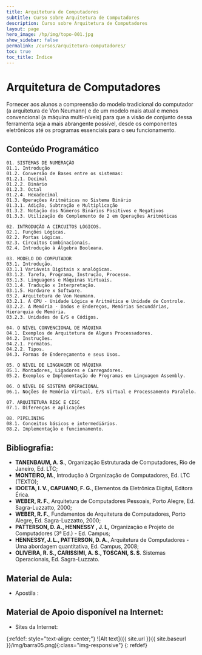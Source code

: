 ```yaml
---
title: Arquitetura de Computadores 
subtitle: Curso sobre Arquitetura de Computadores  
description: Curso sobre Arquitetura de Computadores 
layout: page
hero_image: /hp/img/topo-001.jpg
show_sidebar: false
permalink: /cursos/arquitetura-computadores/
toc: true
toc_title: Índice
---
```


# Arquitetura de Computadores

Fornecer aos alunos a compreensão do modelo tradicional do computador (a arquitetura de Von Neumann) e de um modelo
mais atual e menos convencional (a máquina multi-níveis) para que a visão de conjunto dessa ferramenta seja a mais
abrangente possível, desde os componentes eletrônicos até os programas essenciais para o seu funcionamento.

## Conteúdo Programático

    01. SISTEMAS DE NUMERAÇÃO
    01.1. Introdução
    01.2. Conversão de Bases entre os sistemas:
    01.2.1. Decimal
    01.2.2. Binário
    01.2.3. Octal
    01.2.4. Hexadecimal
    01.3. Operações Aritméticas no Sistema Binário
    01.3.1. Adição, Subtração e Multiplicação
    01.3.2. Notação dos Números Binários Positivos e Negativos
    01.3.3. Utilização do Complemento de 2 em Operações Aritméticas

    02. INTRODUÇÃO A CIRCUITOS LÓGICOS.
    02.1. Funções Lógicas.
    02.2. Portas Lógicas.
    02.3. Circuitos Combinacionais.
    02.4. Introdução à Álgebra Booleana.

    03. MODELO DO COMPUTADOR
    03.1. Introdução.
    03.1.1 Variáveis Digitais x analógicas.
    03.1.2. Tarefa, Programa, Instrução, Processo.
    03.1.3. Linguagens e Máquinas Virtuais.
    03.1.4. Tradução x Interpretação.
    03.1.5. Hardware x Software.
    03.2. Arquitetura de Von Neumann.
    03.2.1. A CPU - Unidade Lógica e Aritmética e Unidade de Controle.
    03.2.2. A Memória - Dados e Endereços, Memórias Secundárias, Hierarquia de Memória.
    03.2.3. Unidades de E/S e Códigos.

    04. O NÍVEL CONVENCIONAL DE MÁQUINA
    04.1. Exemplos de Arquitetura de Alguns Processadores.
    04.2. Instruções.
    04.2.1. Formatos.
    04.2.2. Tipos.
    04.3. Formas de Endereçamento e seus Usos.

    05. O NÍVEL DE LINGUAGEM DE MÁQUINA
    05.1. Montadores, Ligadores e Carregadores.
    05.2. Exemplos e Implementação de Programas em Linguagem Assembly.

    06. O NÍVEL DE SISTEMA OPERACIONAL
    06.1. Noções de Memória Virtual, E/S Virtual e Processamento Paralelo.

    07. ARQUITETURA RISC E CISC
    07.1. Diferenças e aplicações
    
    08. PIPELINING
    08.1. Conceitos básicos e intermediários.
    08.2. Implementação e funcionamento.



## Bibliografia:

+ **TANENBAUM, A. S.**, Organização Estruturada de Computadores, Rio de Janeiro, Ed. LTC;
+ **MONTEIRO, M.**, Introdução à Organização de Computadores, Ed. LTC (TEXTO); 
+ **IDOETA, I. V., CAPUANO, F. G.**, Elementos da Eletrônica Digital, Editora Érica.
+ **WEBER, R. F.**, Arquitetura de Computadores Pessoais, Porto Alegre, Ed. Sagra-Luzzatto, 2000; 
+ **WEBER, R. F.**, Fundamentos de Arquitetura de Computadores, Porto Alegre, Ed. Sagra-Luzzatto, 2000;
+ **PATTERSON, D. A., HENNESSY , J. L,** Organização e Projeto de Computadores (3ª Ed.) - Ed. Campus; 
+ **HENNESSY, J. L., PATTERSON, D. A.**, Arquitetura de Computadores - Uma abordagem quantitativa, Ed. Campus, 2008; 
+ **OLIVEIRA, R. S., CARISSIMI, A. S., TOSCANI, S. S**. Sistemas Operacionais, Ed. Sagra-Luzzato.


## Material de Aula:

* Apostila : 


## Material de Apoio disponível na Internet:

* Sites da Internet: 

{:refdef: style="text-align: center;"}
![Alt text]({{ site.url }}{{ site.baseurl }}/img/barra05.png){:class="img-responsive"}
{: refdef}

